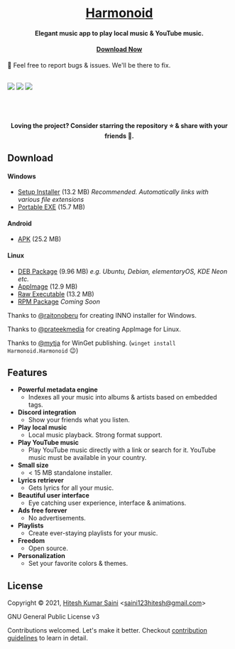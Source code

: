 <h1 align="center"><a href="https://github.com/alexmercerind/harmonoid">Harmonoid</a></h1>
<h4 align="center">Elegant music app to play local music & YouTube music.</h4>

<h4 align="center"><a href='#download'>Download Now</a></h4>

🏁 Feel free to report bugs & issues. We'll be there to fix.
<br></br>


![](https://github.com/harmonoid/harmonoid/blob/assets/harmonoid/windows-final-0.jpg?raw=true)
![](https://github.com/harmonoid/harmonoid/blob/assets/harmonoid/windows-final-1.jpg?raw=true)
![](https://github.com/harmonoid/harmonoid/blob/assets/harmonoid/android-final-0.jpg?raw=true)

<br></br>

<h4  align="center">Loving the project? Consider starring the repository ⭐ & share with your friends 💜.</h4>

## Download

#### **Windows**

- [Setup Installer](https://github.com/harmonoid/harmonoid/releases/latest/download/harmonoid-windows-setup.exe) (13.2 MB) _Recommended. Automatically links with various file extensions_
- [Portable EXE](https://github.com/harmonoid/harmonoid/releases/latest/download/harmonoid-windows-exe.zip) (15.7 MB)

#### **Android**

- [APK](https://github.com/harmonoid/harmonoid/releases/latest/download/harmonoid-android.apk) (25.2 MB)

#### **Linux**

- [DEB Package](https://github.com/harmonoid/harmonoid/releases/latest/download/harmonoid-linux-debian.deb) (9.96 MB) _e.g. Ubuntu, Debian, elementaryOS, KDE Neon etc._
- [AppImage](https://github.com/harmonoid/harmonoid/releases/latest/download/harmonoid-linux-x86_64.AppImage) (12.9 MB)
- [Raw Executable](https://github.com/harmonoid/harmonoid/releases/latest/download/harmonoid-linux-x86_64.tar.gz) (13.2 MB)
- [RPM Package](#) _Coming Soon_

Thanks to [@raitonoberu](https://github.com/raitonoberu) for creating INNO installer for Windows.

Thanks to [@prateekmedia](https://github.com/prateekmedia) for creating AppImage for Linux.

Thanks to [@mytja](https://github.com/mytja) for WinGet publishing. (`winget install Harmonoid.Harmonoid` 😉)


## Features

- **Powerful metadata engine**
  - Indexes all your music into albums & artists based on embedded tags.
- **Discord integration**
  - Show your friends what you listen.
- **Play local music**
  - Local music playback. Strong format support.
- **Play YouTube music**
  - Play YouTube music directly with a link or search for it. YouTube music must be available in your country.
- **Small size**
  - < 15 MB standalone installer.
- **Lyrics retriever**
  - Gets lyrics for all your music.
- **Beautiful user interface**
  - Eye catching user experience, interface & animations.
- **Ads free forever**
  - No advertisements.
- **Playlists**
  - Create ever-staying playlists for your music.
- **Freedom**
  - Open source.
- **Personalization**
  - Set your favorite colors & themes.

## License

Copyright © 2021, [Hitesh Kumar Saini](https://github.com/alexmercerind) <[saini123hitesh@gmail.com](mailto:saini123hitesh@gmail.com)>

GNU General Public License v3

Contributions welcomed. Let's make it better.
Checkout [contribution guidelines](https://github.com/harmonoid/harmonoid/blob/master/CONTRIBUTING.md) to learn in detail.
